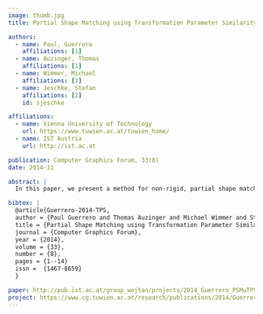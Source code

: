 ```yaml
---
image: thumb.jpg
title: Partial Shape Matching using Transformation Parameter Similarity

authors:
  - name: Paul, Guerrero
    affiliations: [1]
  - name: Auzinger, Thomas
    affiliations: [1]
  - name: Wimmer, Michael
    affiliations: [1]
  - name: Jeschke, Stefan
    affiliations: [2]
    id: sjeschke

affiliations:
  - name: Vienna University of Technology
    url: https://www.tuwien.ac.at/tuwien_home/
  - name: IST Austria
    url: http://ist.ac.at

publication: Computer Graphics Forum, 33(8)
date: 2014-11

abstract: |
  In this paper, we present a method for non-rigid, partial shape matching in vector graphics. Given a user-specified query region in a 2D shape, similar regions are found, even if they are non-linearly distorted. Furthermore, a non-linear mapping is established between the query regions and these matches, which allows the automatic transfer of editing operations such as texturing. This is achieved by a two-step approach. First, point-wise correspondences between the query region and the whole shape are established. The transformation parameters of these correspondences are registered in an appropriate transformation space. For transformations between similar regions, these parameters form surfaces in transformation space, which are extracted in the second step of our method. The extracted regions may be related to the query region by a non-rigid transform, enabling non-rigid shape matching. 

bibtex: |
  @article{Guerrero-2014-TPS,
  author = {Paul Guerrero and Thomas Auzinger and Michael Wimmer and Stefan Jeschke},
  title = {Partial Shape Matching using Transformation Parameter Similarity},
  journal = {Computer Graphics Forum},
  year = {2014},
  volume = {33},
  number = {8},
  pages = {1--14}
  issn =  {1467-8659}
  }

paper: http://pub.ist.ac.at/group_wojtan/projects/2014_Guerrero_PSMuTPS/Guerrero-2014-TPS-paper.pdf
project: https://www.cg.tuwien.ac.at/research/publications/2014/Guerrero-2014-TPS/
---
```

